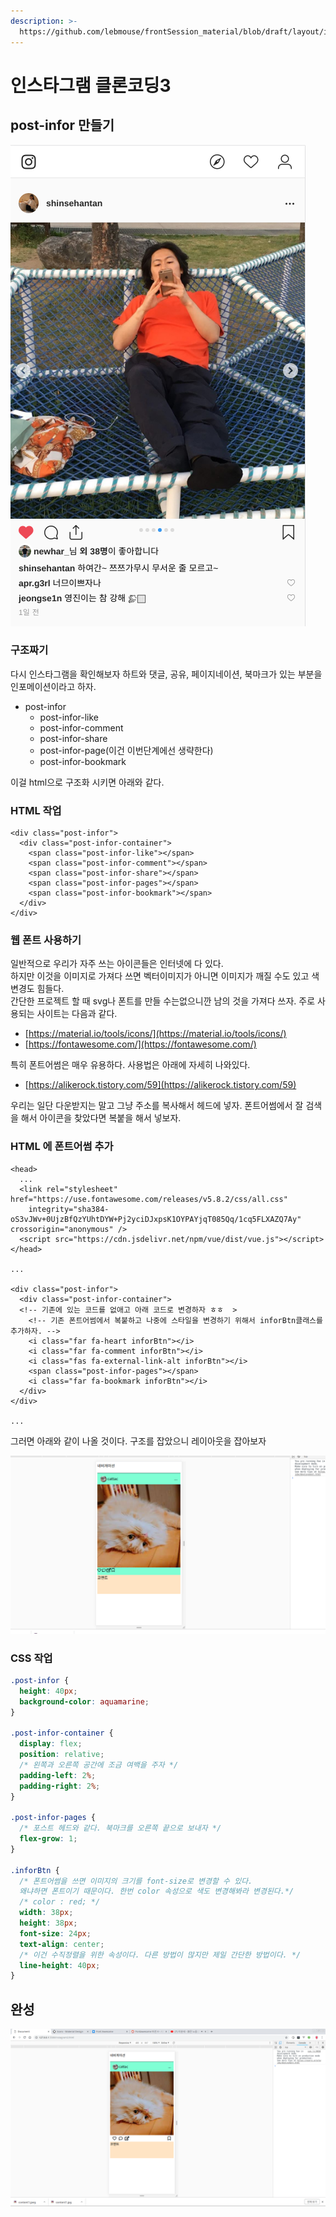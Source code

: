 ```yaml
---
description: >-
  https://github.com/lebmouse/frontSession_material/blob/draft/layout/instagram3.html
---
```


# 인스타그램 클론코딩3

## post-infor 만들기

![](../.gitbook/assets/insta-2.png)

### 구조짜기

다시 인스타그램을 확인해보자 하트와 댓글, 공유, 페이지네이션, 북마크가 있는 부분을 인포메이션이라고 하자.

* post-infor
  * post-infor-like
  * post-infor-comment
  * post-infor-share
  * post-infor-page\(이건 이번단계에선 생략한다\)
  * post-infor-bookmark

이걸 html으로 구조화 시키면 아래와 같다.

### HTML 작업

```markup
<div class="post-infor">
  <div class="post-infor-container">
    <span class="post-infor-like"></span>
    <span class="post-infor-comment"></span>
    <span class="post-infor-share"></span>
    <span class="post-infor-pages"></span>
    <span class="post-infor-bookmark"></span>
  </div>
</div>
```

### 웹 폰트 사용하기

일반적으로 우리가 자주 쓰는 아이콘들은 인터넷에 다 있다.  
하지만 이것을 이미지로 가져다 쓰면 벡터이미지가 아니면 이미지가 깨질 수도 있고 색변경도 힘들다.  
간단한 프로젝트 할 때 svg나 폰트를 만들 수는없으니깐 남의 것을 가져다 쓰자. 주로 사용되는 사이트는 다음과 같다.

* [https://material.io/tools/icons/](https://material.io/tools/icons/)
* [https://fontawesome.com/](https://fontawesome.com/)

특히 폰트어썸은 매우 유용하다. 사용법은 아래에 자세히 나와있다.

* [https://alikerock.tistory.com/59](https://alikerock.tistory.com/59)

우리는 일단 다운받지는 말고 그냥 주소를 복사해서 헤드에 넣자. 폰트어썸에서 잘 검색을 해서 아이콘을 찾았다면 복붙을 해서 넣보자.

### HTML 에 폰트어썸 추가

```markup
<head>
  ...
  <link rel="stylesheet" href="https://use.fontawesome.com/releases/v5.8.2/css/all.css"
    integrity="sha384-oS3vJWv+0UjzBfQzYUhtDYW+Pj2yciDJxpsK1OYPAYjqT085Qq/1cq5FLXAZQ7Ay" crossorigin="anonymous" />
  <script src="https://cdn.jsdelivr.net/npm/vue/dist/vue.js"></script>
</head>

...

<div class="post-infor">
  <div class="post-infor-container">
  <!-- 기존에 있는 코드를 없애고 아래 코드로 변경하자 ㅎㅎ  >
    <!-- 기존 폰트어썸에서 복붙하고 나중에 스타일을 변경하기 위해서 inforBtn클래스를 추가하자. -->
    <i class="far fa-heart inforBtn"></i>
    <i class="far fa-comment inforBtn"></i>
    <i class="fas fa-external-link-alt inforBtn"></i>
    <span class="post-infor-pages"></span>
    <i class="far fa-bookmark inforBtn"></i>
  </div>
</div>

...
```

그러면 아래와 같이 나올 것이다. 구조를 잡았으니 레이아웃을 잡아보자

![&#xC778;&#xD3EC; &#xD3F0;&#xD2B8;&#xC5B4;&#xC378;](../.gitbook/assets/3-1.png)

### CSS 작업

```css
.post-infor {
  height: 40px;
  background-color: aquamarine;
}

.post-infor-container {
  display: flex;
  position: relative;
  /* 왼쪽과 오른쪽 공간에 조금 여백을 주자 */
  padding-left: 2%;
  padding-right: 2%;
}

.post-infor-pages {
  /* 포스트 헤드와 같다. 북마크를 오른쪽 끝으로 보내자 */
  flex-grow: 1;
}

.inforBtn {
  /* 폰트어썸을 쓰면 이미지의 크기를 font-size로 변경할 수 있다.
  왜냐하면 폰트이기 때문이다. 한번 color 속성으로 색도 변경해봐라 변경된다.*/
  /* color : red; */
  width: 38px;
  height: 38px;
  font-size: 24px;
  text-align: center;
  /* 이건 수직정렬을 위한 속성이다. 다른 방법이 많지만 제일 간단한 방법이다. */
  line-height: 40px;
}
```

## 완성

![&#xC778;&#xD3EC; &#xC644;&#xC131;](../.gitbook/assets/3-2.png)

